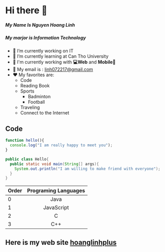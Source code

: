 # **Hi there 👋**
##### **My Name Is Nguyen Hoang Linh**
##### **My marjor is Information Technology**

- 🔭 I’m currently working on IT
- 🌱 I’m currently learning  at Can Tho University
-  🔑 I'm currently working with **💻Web** and **Mobile📱**
- 💬 My email is : linh072217@gmail.com
- ❤️ My favorites are:
  - Code
  - Reading Book
  - Sports
    - Badminton
    - Football
  - Traveling
  - Connect to the Internet
## Code 
```javascript
function hello(){
  console.log("I am really happy to meet you");
}
```
```java
public class Hello{
  public static void main(String[] args){
    System.out.println("I am willing to make friend with everyone");
  }
}
```
|  Order | Programing Languages |
| ------------- | :-------------: |
|   0   | Java   |
| 1| JavaScript  |
| 2| C  |
| 3 | C++  |
## Here is my web site [hoanglinhplus][hlp]
[hlp]: www.hoanglinhplus.cf
